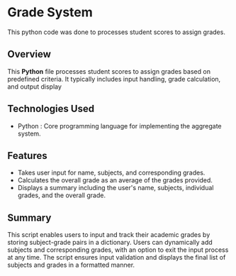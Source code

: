 # Grade System
This python code was done to processes student scores to assign grades.

## Overview
This **Python** file processes student scores to assign grades based on predefined criteria. It typically includes input handling, grade calculation, and output display

## Technologies Used 
- Python : Core programming language for implementing the aggregate system.

## Features
- Takes user input for name, subjects, and corresponding grades.
- Calculates the overall grade as an average of the grades provided.
- Displays a summary including the user's name, subjects, individual grades, and the overall grade.

## Summary
This script enables users to input and track their academic grades by storing subject-grade pairs in a dictionary. Users can dynamically add subjects and corresponding grades, with an option to exit the input process at any time. The script ensures input validation and displays the final list of subjects and grades in a formatted manner.

